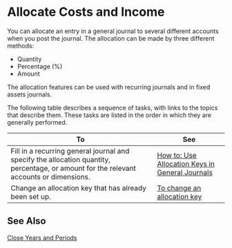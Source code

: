 <properties
	pageTitle="Allocate Costs and Income | Project “Madeira”"
	description="Explains how to allocate costs and income."
	services=""
	documentationCenter="Madeira"
	authors="jswymer"/>
	
# Allocate Costs and Income
You can allocate an entry in a general journal to several different accounts when you post the journal. The allocation can be made by three different methods:

- Quantity
- Percentage (%)
- Amount

The allocation features can be used with recurring journals and in fixed assets journals.
<!--You can also distribute the cost or revenue of a line to an intercompany partner when you post a sales or purchase document. When you post the document, a line will be posted in your general journal, and a corresponding line will be created in the intercompany outbox.-->

The following table describes a sequence of tasks, with links to the topics that describe them. These tasks are listed in the order in which they are generally performed.

|To |See |
|---|----|
|Fill in a recurring general journal and specify the allocation quantity, percentage, or amount for the relevant accounts or dimensions.|[How to: Use Allocation Keys in General Journals](ui-how-use-allocation-keys-general-journals.md)|
|Change an allocation key that has already been set up.|[To change an allocation key](ui-how-use-allocation-keys-general-journals.md)|

## See Also
[Close Years and Periods](year-close-years-periods.md)


